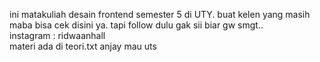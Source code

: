 ini matakuliah desain frontend semester 5 di UTY.
buat kelen yang masih maba bisa cek disini ya. tapi follow dulu gak sii biar gw smgt..
<br>
instagram : ridwaanhall
<br>
materi ada di teori.txt
anjay mau uts

